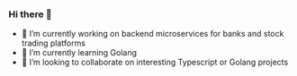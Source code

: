 ### Hi there 👋

- 🔭 I’m currently working on backend microservices for banks and stock trading platforms
- 🌱 I’m currently learning Golang
- 👯 I’m looking to collaborate on interesting Typescript or Golang projects
